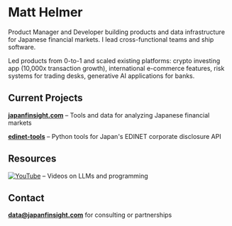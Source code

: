 # Matt Helmer

Product Manager and Developer building products and data infrastructure for Japanese financial markets. I lead cross-functional teams and ship software.

Led products from 0-to-1 and scaled existing platforms: crypto investing app (10,000x transaction growth), international e-commerce features, risk systems for trading desks, generative AI applications for banks.

## Current Projects

**[japanfinsight.com](https://japanfinsight.com)** – Tools and data for analyzing Japanese financial markets

**[edinet-tools](https://github.com/matthelmer/edinet-tools)** – Python tools for Japan's EDINET corporate disclosure API

## Resources

[![YouTube](https://img.shields.io/badge/YouTube-FF0000?style=flat&logo=youtube&logoColor=white)](https://www.youtube.com/@matt-helmer) – Videos on LLMs and programming

## Contact

**[data@japanfinsight.com](mailto:data@japanfinsight.com)** for consulting or partnerships

